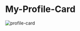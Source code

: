 ﻿# My-Profile-Card
![profile-card](https://github.com/UmaM03/My-Profile-Card/assets/141203021/9c968ff0-4119-444e-aa32-285dbb5b0e79)
